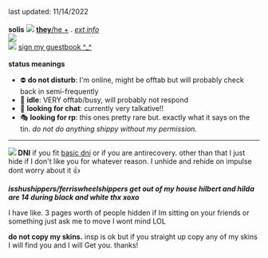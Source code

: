 last updated: 11/14/2022
<br>
<br>
<b>solis</b> <img src="https://barbara.crd.co/assets/images/gallery28/a639e43a.gif"> <a href="https://en.pronouns.page/@solistice"><b>they</b>/he +</a> . <a href="https://rentry.co/solistice"><i>ext info</i></a>
<br>
<img src="https://blinkies.cafe/b/display/0113-autism.gif">
<br>
<img src="https://barbara.crd.co/assets/images/gallery03/a212d5e6.gif"> <a href="https://solis.123guestbook.com/">sign my guestbook ^\_^</a>
<br><br>
<b>status meanings</b>
<ul>
  <li> ⛔ <b>do not disturb</b>: I'm online, might be offtab but will probably check back in semi-frequently </li>
  <li> 🌙 <b>idle</b>: VERY offtab/busy, will probably not respond</li>
  <li> 💬 <b>looking for chat</b>: currently very talkative!! </li>
  <li> 🎭 <b>looking for rp</b>: this ones pretty rare but. exactly what it says on the tin. <i>do not do anything shippy without my permission.</i></li>
</ul>

<hr>

<b><img src="https://barbara.crd.co/assets/images/gallery15/e504d2bd.gif"> DNI</b> if you fit <a href="https://listography.com/dni">basic dni</a> or if you are antirecovery. other than that I just hide if I don't like you for whatever reason. I unhide and rehide on impulse dont worry about it 👍

<i><b>isshushippers/ferriswheelshippers get out of my house hilbert and hilda are 14 during black and white thx xoxo</b></i>

I have like. 3 pages worth of people hidden if Im sitting on your friends or something just ask me to move I wont mind LOL

<b>do not copy my skins.</b> insp is ok but if you straight up copy any of my skins I will find you and I will Get you. thanks!
